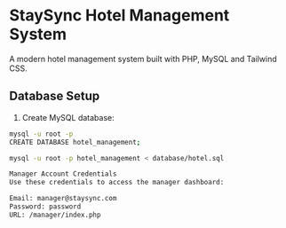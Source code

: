 # StaySync Hotel Management System

A modern hotel management system built with PHP, MySQL and Tailwind CSS.

## Database Setup

1. Create MySQL database:
```bash
mysql -u root -p
CREATE DATABASE hotel_management;

mysql -u root -p hotel_management < database/hotel.sql

Manager Account Credentials
Use these credentials to access the manager dashboard:

Email: manager@staysync.com
Password: password
URL: /manager/index.php
